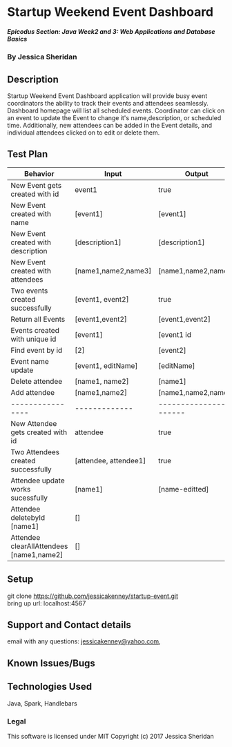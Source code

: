 # Startup Weekend Event Dashboard 

##### Epicodus Section: Java Week2 and 3: Web Applications and Database Basics

### By Jessica Sheridan

## Description

Startup Weekend Event Dashboard application will provide busy event coordinators
the ability to track their events and attendees seamlessly. Dashboard homepage
will list all scheduled events. Coordinator can click on an event to update the Event
to change it's name,description, or scheduled time. Additionally, new attendees can 
be added in the Event details, and individual attendees clicked on to edit or delete
them. 

## Test Plan 

| Behavior      | Input | Output |
| ------------- | ------------- | ------------- |
| New Event gets created with id| event1  | true |
| New Event created with name |[event1]|[event1]|
| New Event created with description |[description1] |[description1]|
| New Event created with attendees |[name1,name2,name3] | [name1,name2,name3] |
| Two events created successfully |[event1, event2] | true |
| Return all Events |[event1,event2] | [event1,event2]  |
| Events created with unique id  |[event1] | [event1 id |
| Find event by id  |[2] | [event2]|
| Event name update  |[event1, editName] | [editName] |
| Delete attendee  |[name1, name2] | [name1] |
| Add attendee  |[name1,name2] | [name1,name2,name3] |
----------------|-------------|-----------------------|
| New Attendee gets created with id| attendee  | true |
| Two Attendees created successfully |[attendee, attendee1] | true |
| Attendee update works sucessfully| [name1] | [name-editted] |
| Attendee deletebyId  [name1] | [] |
| Attendee clearAllAttendees  [name1,name2] | [] |


## Setup
git clone https://github.com/jessicakenney/startup-event.git  
bring up url: localhost:4567

## Support and Contact details
email with any questions: jessicakenney@yahoo.com,

## Known Issues/Bugs

## Technologies Used
Java, Spark, Handlebars

### Legal
This software is licensed under MIT Copyright (c) 2017 Jessica Sheridan
